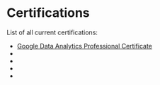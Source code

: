 # Certifications

List of all current certifications:

* [Google Data Analytics Professional Certificate](https://www.coursera.org/account/accomplishments/specialization/certificate/CAY3BK6X9FYE)
*
*
*
*
